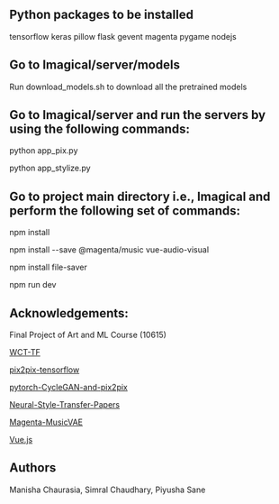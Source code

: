 ## Python packages to be installed
tensorflow
keras
pillow
flask
gevent
magenta
pygame
nodejs

## Go to Imagical/server/models

Run download_models.sh to download all the pretrained models


## Go to Imagical/server and run the servers by using the following commands:

python app_pix.py

python app_stylize.py

## Go to project main directory i.e., Imagical and perform the following set of commands:

npm install

npm install --save @magenta/music vue-audio-visual

npm install file-saver

npm run dev

## Acknowledgements:
Final Project of Art and ML Course (10615)

<a href="https://github.com/eridgd/WCT-TF">WCT-TF</a>

<a href="https://github.com/affinelayer/pix2pix-tensorflow">pix2pix-tensorflow</a>

<a href="https://github.com/junyanz/pytorch-CycleGAN-and-pix2pix">pytorch-CycleGAN-and-pix2pix</a>

<a href="https://github.com/ycjing/Neural-Style-Transfer-Papers">Neural-Style-Transfer-Papers</a>

<a href="https://github.com/tensorflow/magenta/tree/master/magenta/models/music_vae">Magenta-MusicVAE</a>

<a href="https://vuejs.org/">Vue.js</a>

## Authors

Manisha Chaurasia, Simral Chaudhary, Piyusha Sane
